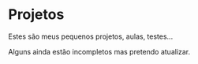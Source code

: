 # Projetos

Estes são meus pequenos projetos, aulas, testes...

Alguns ainda estão incompletos mas pretendo atualizar.
